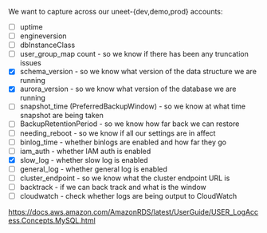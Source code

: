 We want to capture across our uneet-{dev,demo,prod} accounts:

- [ ] uptime
- [ ] engineversion
- [ ] dbInstanceClass
- [ ] user_group_map count - so we know if there has been any truncation issues
- [X] schema_version - so we know what version of the data structure we are running
- [X] aurora_version - so we know what version of the database we are running
- [ ] snapshot_time (PreferredBackupWindow) - so we know at what time snapshot are being taken
- [ ] BackupRetentionPeriod - so we know how far back we can restore
- [ ] needing_reboot - so we know if all our settings are in affect
- [ ] binlog_time - whether binlogs are enabled and how far they go
- [ ] iam_auth - whether IAM auth is enabled
- [X] slow_log - whether slow log is enabled
- [ ] general_log - whether general log is enabled
- [ ] cluster_endpoint - so we know what the cluster endpoint URL is
- [ ] backtrack - if we can back track and what is the window
- [ ] cloudwatch - check whether logs are being output to CloudWatch

https://docs.aws.amazon.com/AmazonRDS/latest/UserGuide/USER_LogAccess.Concepts.MySQL.html
